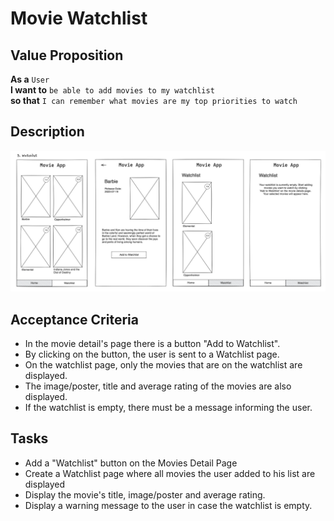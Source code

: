 # Movie Watchlist

## Value Proposition

**As a** `User` <br>
**I want to** `be able to add movies to my watchlist` <br>
**so that** `I can remember what movies are my top priorities to watch` <br>

## Description

![wireframe](./assets/scribble-watchlist.png)

## Acceptance Criteria

- In the movie detail's page there is a button "Add to Watchlist".
- By clicking on the button, the user is sent to a Watchlist page.
- On the watchlist page, only the movies that are on the watchlist are displayed.
- The image/poster, title and average rating of the movies are also displayed.
- If the watchlist is empty, there must be a message informing the user.

## Tasks

- Add a "Watchlist" button on the Movies Detail Page
- Create a Watchlist page where all movies the user added to his list are displayed
- Display the movie's title, image/poster and average rating.
- Display a warning message to the user in case the watchlist is empty.
